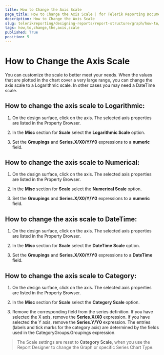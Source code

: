 ```yaml
---
title: How to Change the Axis Scale
page_title: How to Change the Axis Scale | for Telerik Reporting Documentation
description: How to Change the Axis Scale
slug: telerikreporting/designing-reports/report-structure/graph/how-to/how-to-change-the-axis-scale
tags: how,to,change,the,axis,scale
published: True
position: 5
---
```


# How to Change the Axis Scale

You can customize the scale to better meet your needs. When the values that are plotted in the chart cover a very large range, you can change the axis scale to a Logarithmic scale. In other cases you may need a DateTime scale. 

## How to change the axis scale to Logarithmic:

1. On the design surface, click on the axis. The selected axis properties are listed in the Property Browser. 

1. In the __Misc__ section for __Scale__ select the __Logarithmic Scale__ option. 

1. Set the __Groupings__ and __Series.X/X0/Y/Y0__ expressions to a __numeric__ field. 

## How to change the axis scale to Numerical:

1. On the design surface, click on the axis. The selected axis properties are listed in the Property Browser. 

1. In the __Misc__ section for __Scale__ select the __Numerical Scale__ option. 

1. Set the __Groupings__ and __Series.X/X0/Y/Y0__ expressions to a __numeric__ field. 

## How to change the axis scale to DateTime:

1. On the design surface, click on the axis. The selected axis properties are listed in the Property Browser. 

1. In the __Misc__ section for __Scale__ select the __DateTime Scale__ option. 

1. Set the __Groupings__ and __Series.X/X0/Y/Y0__ expressions to a __DateTime__ field. 

## How to change the axis scale to Category:

1. On the design surface, click on the axis. The selected axis properties are listed in the Property Browser. 

1. In the __Misc__ section for __Scale__ select the __Category Scale__ option. 

1. Remove the corresponding field from the series definition. If you have selected the X axis, remove the __Series.X/X0__ expression. If you have selected the Y axis, remove the __Series.Y/Y0__ expression. The entries (labels and tick marks for the category axis) are determined by the fields used in the CategoryGroups.Groupings expression. 

> The Scale settings are reset to __Category Scale__, when you use the Report Designer to change the Graph or specific Series Chart Type. 

